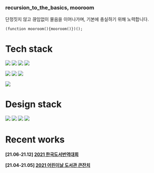 ### recursion_to_the_basics, mooroom

단정짓지 않고 끊임없이 물음을 이어나가며, 기본에 충실하기 위해 노력합니다.

```
(function mooroom(){mooroom()})();
```



<!--
**mooroom/mooroom** is a ✨ _special_ ✨ repository because its `README.md` (this file) appears on your GitHub profile.

Here are some ideas to get you started:

- 🔭 I’m currently working on ...
- 🌱 I’m currently learning ...
- 👯 I’m looking to collaborate on ...
- 🤔 I’m looking for help with ...
- 💬 Ask me about ...
- 📫 How to reach me: ...
- 😄 Pronouns: ...
- ⚡ Fun fact: ...
-->

<h1>Tech stack</h1>

<p>
  <img src="https://img.shields.io/badge/Javascript-000000?style=for-the-badge&logo=Javascript&logoColor=white" />
  <img src="https://img.shields.io/badge/Typescript-000000?style=for-the-badge&logo=TypeScript&logoColor=white" />
  <img src="https://img.shields.io/badge/Python-000000?style=for-the-badge&logo=Python&logoColor=white"/>
  <img src="https://img.shields.io/badge/C++-000000?style=for-the-badge&logo=C%2B%2B&logoColor=white"/>
</p>
<p>
  <img src="https://img.shields.io/badge/react-000000.svg?style=for-the-badge&logo=react&logoColor=white" />
  <img src="https://img.shields.io/badge/react--native-000000?style=for-the-badge&logo=react&logoColor=white"/>
  <img src="https://img.shields.io/badge/redux-000000?style=for-the-badge&logo=redux&logoColor=white"/>
</p>
<p>
  <img src="https://img.shields.io/badge/firebase-000000.svg?style=for-the-badge&logo=firebase&logoColor=white" />
</p>

<h1>Design stack</h1>

<p>
  <img src="https://img.shields.io/badge/xd-000000.svg?style=for-the-badge&logo=Adobe XD&logoColor=white" />
  <img src="https://img.shields.io/badge/figma-000000.svg?style=for-the-badge&logo=Figma&logoColor=white" />
  <img src="https://img.shields.io/badge/Photoshop-000000?style=for-the-badge&logo=Adobe Photoshop&logoColor=white" />
  <img src="https://img.shields.io/badge/Illustrator-000000.svg?style=for-the-badge&logo=Adobe Illustrator&logoColor=white" />
</p>

<h1>Recent works</h1>

<p>
  <b>[21.06-21.12]  <a href="https://k-booktranscon.kr/" target="_blank">2021 한국도서번역대회</a></b>
</p>
<p>
  <b>[21.04-21.05]  <a href="https://child-lib-con.web.app/" target="_blank">2021 어린이날 도서관 큰잔치</a></b>
</p>
